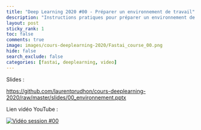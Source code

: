 ```yaml
---
title: "Deep Learning 2020 #00 - Préparer un environnement de travail"
description: "Instructions pratiques pour préparer un environnement de travail pour la formation Deep Learning par la pratique 2020."
layout: post
sticky_rank: 1
toc: false
comments: true
image: images/cours-deeplearning-2020/Fastai_course_00.png
hide: false
search_exclude: false
categories: [fastai, deeplearning, video]
---
```


Slides :

https://github.com/laurentprudhon/cours-deeplearning-2020/raw/master/slides/00_environnement.pptx

Lien vidéo YouTube :

[![Vidéo session #00](https://img.youtube.com/vi/tJYAnHJsChE/0.jpg)](https://www.youtube.com/watch?v=tJYAnHJsChE)
